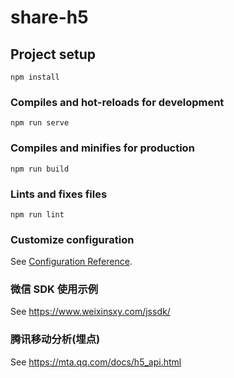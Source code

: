 # share-h5

## Project setup
```
npm install
```

### Compiles and hot-reloads for development
```
npm run serve
```

### Compiles and minifies for production
```
npm run build
```

### Lints and fixes files
```
npm run lint
```

### Customize configuration
See [Configuration Reference](https://cli.vuejs.org/config/).


### 微信 SDK 使用示例
See https://www.weixinsxy.com/jssdk/

### 腾讯移动分析(埋点)
See https://mta.qq.com/docs/h5_api.html
